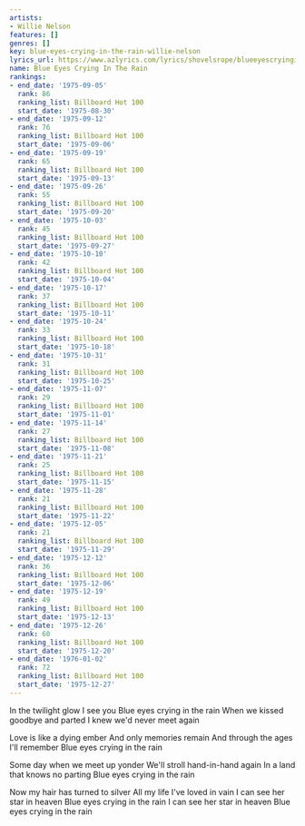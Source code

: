 ```yaml
---
artists:
- Willie Nelson
features: []
genres: []
key: blue-eyes-crying-in-the-rain-willie-nelson
lyrics_url: https://www.azlyrics.com/lyrics/shovelsrope/blueeyescryingintherain.html
name: Blue Eyes Crying In The Rain
rankings:
- end_date: '1975-09-05'
  rank: 86
  ranking_list: Billboard Hot 100
  start_date: '1975-08-30'
- end_date: '1975-09-12'
  rank: 76
  ranking_list: Billboard Hot 100
  start_date: '1975-09-06'
- end_date: '1975-09-19'
  rank: 65
  ranking_list: Billboard Hot 100
  start_date: '1975-09-13'
- end_date: '1975-09-26'
  rank: 55
  ranking_list: Billboard Hot 100
  start_date: '1975-09-20'
- end_date: '1975-10-03'
  rank: 45
  ranking_list: Billboard Hot 100
  start_date: '1975-09-27'
- end_date: '1975-10-10'
  rank: 42
  ranking_list: Billboard Hot 100
  start_date: '1975-10-04'
- end_date: '1975-10-17'
  rank: 37
  ranking_list: Billboard Hot 100
  start_date: '1975-10-11'
- end_date: '1975-10-24'
  rank: 33
  ranking_list: Billboard Hot 100
  start_date: '1975-10-18'
- end_date: '1975-10-31'
  rank: 31
  ranking_list: Billboard Hot 100
  start_date: '1975-10-25'
- end_date: '1975-11-07'
  rank: 29
  ranking_list: Billboard Hot 100
  start_date: '1975-11-01'
- end_date: '1975-11-14'
  rank: 27
  ranking_list: Billboard Hot 100
  start_date: '1975-11-08'
- end_date: '1975-11-21'
  rank: 25
  ranking_list: Billboard Hot 100
  start_date: '1975-11-15'
- end_date: '1975-11-28'
  rank: 21
  ranking_list: Billboard Hot 100
  start_date: '1975-11-22'
- end_date: '1975-12-05'
  rank: 21
  ranking_list: Billboard Hot 100
  start_date: '1975-11-29'
- end_date: '1975-12-12'
  rank: 36
  ranking_list: Billboard Hot 100
  start_date: '1975-12-06'
- end_date: '1975-12-19'
  rank: 49
  ranking_list: Billboard Hot 100
  start_date: '1975-12-13'
- end_date: '1975-12-26'
  rank: 60
  ranking_list: Billboard Hot 100
  start_date: '1975-12-20'
- end_date: '1976-01-02'
  rank: 72
  ranking_list: Billboard Hot 100
  start_date: '1975-12-27'
---
```


In the twilight glow I see you
Blue eyes crying in the rain
When we kissed goodbye and parted
I knew we'd never meet again

Love is like a dying ember
And only memories remain
And through the ages I'll remember
Blue eyes crying in the rain

Some day when we meet up yonder
We'll stroll hand-in-hand again
In a land that knows no parting
Blue eyes crying in the rain

Now my hair has turned to silver
All my life I've loved in vain
I can see her star in heaven
Blue eyes crying in the rain
I can see her star in heaven
Blue eyes crying in the rain



